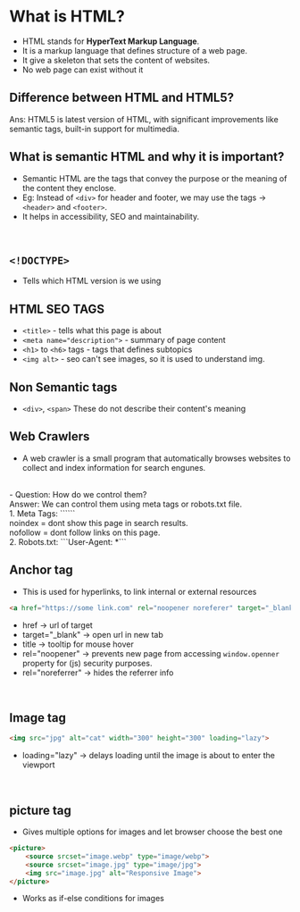 # What is HTML?
- HTML stands for **HyperText Markup Language**.
- It is a markup language that defines structure of a web page.
- It give a skeleton that sets the content of websites.
- No web page can exist without it


## Difference between HTML and HTML5?
Ans: HTML5 is latest version of HTML, with significant improvements like semantic tags, built-in support for multimedia.


## What is semantic HTML and why it is important?
- Semantic HTML are the tags that convey the purpose or the meaning of the content they enclose.
- Eg: Instead of `<div>` for header and footer, we may use the tags -> `<header>` and `<footer>`.
- It helps in accessibility, SEO and maintainability.

<br>

## `<!DOCTYPE>`
- Tells which HTML version is we using

## HTML SEO TAGS
- `<title>` - tells what this page is about
- `<meta name="description">` - summary of page content
- `<h1>` to `<h6>` tags - tags that defines subtopics 
- `<img alt>` - seo can't see images, so it is used to understand img.

## Non Semantic tags
- `<div>`, `<span>`
These do not describe their content's meaning


## Web Crawlers
- A web crawler is a small program that automatically browses websites to collect and index information for search engunes.
<br>
- Question: How do we control them?
<br>
Answer: We can control them using meta tags or robots.txt file.
<br> 1. Meta Tags: ```<meta name="robots" content="noindex nofollow">``` 
<br> noindex  = dont show this page in search results.
<br> nofollow = dont follow links on this page.
<br> 2. Robots.txt: ```User-Agent: *```

## Anchor tag
- This is used for hyperlinks, to link internal or external resources 
```html
<a href="https://some link.com" rel="noopener noreferer" target="_blank">
```
- href -> url of target
- target="_blank" -> open url in new tab
- title -> tooltip for mouse hover
- rel="noopener" -> prevents new page from accessing `window.openner` property for (js) security purposes.
- rel="noreferrer" -> hides the referrer info
<br>

## Image tag
```html
<img src="jpg" alt="cat" width="300" height="300" loading="lazy">
```
- loading="lazy" -> delays loading until the image is about to enter the viewport 
<br>

## picture tag
- Gives multiple options for images and let browser choose the best one
```html
<picture>
    <source srcset="image.webp" type="image/webp">
    <source srcset="image.jpg" type="image/jpg">
    <img src="image.jpg" alt="Responsive Image">
</picture>
```
- Works as if-else conditions for images